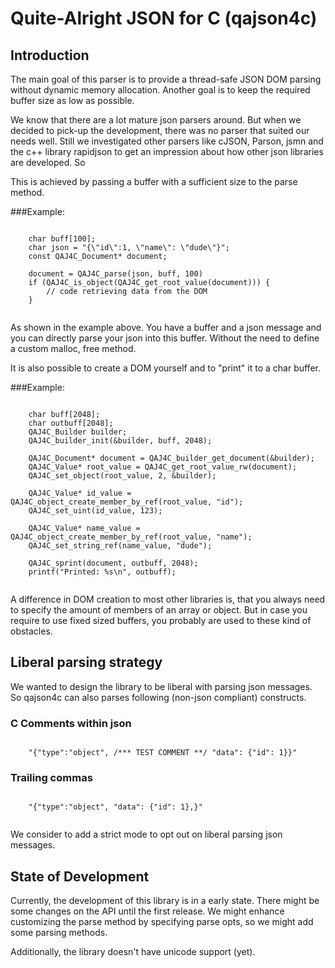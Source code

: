# Quite-Alright JSON for C (qajson4c)

## Introduction

The main goal of this parser is to provide a thread-safe JSON DOM parsing without dynamic memory allocation.
Another goal is to keep the required buffer size as low as possible.

We know that there are a lot mature json parsers around. But when we decided to pick-up the development, there was no parser that suited our needs well. Still we investigated other parsers like cJSON, Parson, jsmn and the c++ library rapidjson to get an impression about how other json libraries are developed. So 

This is achieved by passing a buffer with a sufficient size to the parse method.

###Example:
```

	char buff[100];
	char json = "{\"id\":1, \"name\": \"dude\"}";
	const QAJ4C_Document* document;
	
	document = QAJ4C_parse(json, buff, 100)
	if (QAJ4C_is_object(QAJ4C_get_root_value(document))) {
		// code retrieving data from the DOM
	}
	
```

As shown in the example above. You have a buffer and a json message and you can directly parse your json into this
buffer. Without the need to define a custom malloc, free method.

It is also possible to create a DOM yourself and to "print" it to a char buffer.

###Example:
```
	
	char buff[2048];
	char outbuff[2048];
	QAJ4C_Builder builder;
	QAJ4C_builder_init(&builder, buff, 2048);

	QAJ4C_Document* document = QAJ4C_builder_get_document(&builder);
	QAJ4C_Value* root_value = QAJ4C_get_root_value_rw(document);
	QAJ4C_set_object(root_value, 2, &builder);

	QAJ4C_Value* id_value = QAJ4C_object_create_member_by_ref(root_value, "id");
	QAJ4C_set_uint(id_value, 123);

    QAJ4C_Value* name_value = QAJ4C_object_create_member_by_ref(root_value, "name");
    QAJ4C_set_string_ref(name_value, "dude");

	QAJ4C_sprint(document, outbuff, 2048);
	printf("Printed: %s\n", outbuff);
	

```

A difference in DOM creation to most other libraries is, that you always need to specify the amount of members of an array or object. But in case you require to use fixed sized buffers, you probably are used to these kind of obstacles.

## Liberal parsing strategy

We wanted to design the library to be liberal with parsing json messages. So qajson4c can also parses following (non-json compliant) constructs.


### C Comments within json
```

	"{"type":"object", /*** TEST COMMENT **/ "data": {"id": 1}}"

```

### Trailing commas
```

	"{"type":"object", "data": {"id": 1},}"
	
```

We consider to add a strict mode to opt out on liberal parsing json messages.


## State of Development

Currently, the development of this library is in a early state. There might be some changes on the API until the first release. We might enhance customizing the parse method by specifying parse opts, so we might add some parsing methods.

Additionally, the library doesn't have unicode support (yet).
